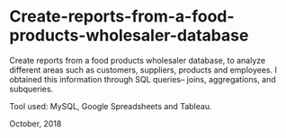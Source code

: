 # Create-reports-from-a-food-products-wholesaler-database

Create reports from a food products wholesaler database, to analyze different areas such as customers, suppliers, products and employees. I obtained this information through SQL queries– joins, aggregations, and subqueries.

Tool used: MySQL, Google Spreadsheets and Tableau.

October, 2018
